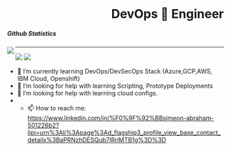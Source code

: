  <h1 align='right'>DevOps 🚀 Engineer</h1>
 <h5 align='left'>Github Statistics</h5>
 <img align='left' src='https://github-readme-stats.vercel.app/api?username=simyking&theme=algolia&show_icons=true'/>
 <p align='center'><hr/></p>
<img 'width='100%' src='Secreatstuff/nnetwork.gif'/>
<img 'width='100%' src='Secreatstuff/compute.gif'/>
 <!--<img src='https://github-readme-stats.vercel.app/api/top-langs/?username=simyking&layout=compact&theme=algolia'/>-->

- 🌱 I’m currently learning DevOps/DevSecOps Stack (Azure,GCP,AWS, IBM Cloud, Openshift)
- 🤔 I’m looking for help with learning Scripting, Prototype Deployments
- 🤔 I’m looking for help with learning cloud configs.
- - 📫 How to reach me: https://www.linkedin.com/in/%F0%9F%92%BBsimeon-abraham-501226b2?lipi=urn%3Ali%3Apage%3Ad_flagship3_profile_view_base_contact_details%3BaPRNzhDESQub7IRriMTB1g%3D%3D
<!--
**simyking/simyking** is a ✨ _special_ ✨ repository because its `README.md` (this file) appears on your GitHub profile.

Here are some ideas to get you started:

- 🔭 I’m currently working on ...
- 🌱 I’m currently learning ...
- 👯 I’m looking to collaborate on ...
- 🤔 
- 💬 Ask me about ...
- 📫 How to reach me: ...
- 😄 Pronouns: ...
- ⚡ Fun fact: ...
-->
